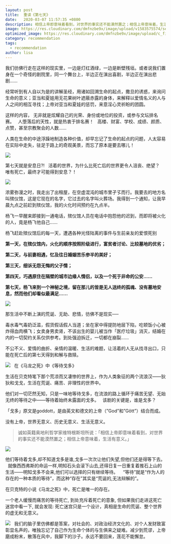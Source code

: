 ```yaml
---
layout: post
title:  重读《第七天》
date:   2020-03-07 11:57:35 +0800
description: 相信上帝即意味着看到，对世界的事实还不能漠然置之；相信上帝意味着，生活有意义。
image: https://res.cloudinary.com/dmfnzbe9x/image/upload/v1583575574/seven_day/WechatIMG67_m7toy1.jpg
optimized_image: https://res.cloudinary.com/dmfnzbe9x/image/upload/c_fill,h_171,w_325/v1583575574/seven_day/WechatIMG67_m7toy1.jpg
category: recommendation
tags:
  - recommendation
author: lisa
---
```


我们彷佛行走在这样的现实里，一边是灯红酒绿，一边是断壁残垣。或者说我们置身在一个奇怪的剧院里，同一个舞台上，半边正在演出喜剧，半边正在演出悲剧……                 

经常听到有人自以为是的讲解圣经，用诸如回溯生命的起点，撒旦的诱惑，来询问生命的意义；亚当和夏娃用无花果树叶遮蔽赤露的身体，来解释以爱情名义的人与人之间的相互寻找；上帝对亚当和夏娃的惩罚，来意淫心灵祈盼的团圆。

这样的内容， 无非就是炫耀自己的光荣、身份或地位的投资，或参与文坛排名赛。
 
人堕落后的天性，就是热衷于排名赛！
 
高楼、财富、学校、成绩、颜质、点赞，甚至宗教聚会的人数……

人类在生命的中途浮躁地制造各种价值，却早忘记了生命的起点的问题，人太容易在实际中走失，驻足于路上的奇观美景，而忘了原本是要去哪儿！ 

![](https://res.cloudinary.com/dmfnzbe9x/image/upload/v1583575574/seven_day/%E5%9B%BE%E7%89%871_p9a44d.png)

第七天就是安息日?!
 
活着的世界，为什么比死亡后的世界更令人沮丧、绝望？
 
唯有死亡，最终才可能得到安息？！

![](https://res.cloudinary.com/dmfnzbe9x/image/upload/v1583575574/seven_day/%E5%9B%BE%E7%89%872_lozkjo.png)

浓雾弥漫之时，我走出了出租屋，在空虚混沌的城市里孑孓而行。我要去的地方名叫殡仪馆，这是它现在的名字，它过去的名字叫火葬场。我得到一个通知，让我早晨九点之前赶到殡仪馆，我的火化时间预约在九点半。

杨飞一早醒来即接到一通电话，殡仪馆人员在电话中抱怨他的迟到，而即将被火化的人，竟是杨飞他自己……

杨飞赶赴殡仪馆后的每一天，遭遇各种光怪陆离的事件与生前亲友的爱恨死别

<strong>第一天，在殡仪馆内，火化的顺序按照阶级进行，富贫者讨论、比较墓地的优劣；</strong>

<strong>第二天，与前妻相遇，忆及往日婚姻苦乐参半的美好；</strong>

<strong>第三天，细诉无怨无悔的父子情；</strong>

<strong>第四天，巧遇原住在隔壁的城市边缘人情侣，以及一个死于非命的公安......</strong>

<strong>第七天，杨飞来到一个神秘之境，留在那儿的皆是无人送终的孤魂、没有墓地安息，然而他们却看似最满足......</strong>

![](https://res.cloudinary.com/dmfnzbe9x/image/upload/v1583575575/seven_day/%E5%9B%BE%E7%89%873_ggexzq.png)

那生活中不断上演的荒诞、无助、悲情，彷佛不是现实──

毒水毒气毒奶泛滥，假货假话假人当道；坐在家中得提防地层下陷，吃顿饭小心被炸得血肉横飞；女卖身男卖肾，不该出生的婴儿被当作「医疗垃圾」消灭，结婚在内的一切契约关系仅供参考。到处强迫拆迁，一切都在崩裂……

不公不义、爱情的曲折、亲情的温暖、生活的难题，让活着的人无从找寻出口，只能在死亡后的第七天得到和解与救赎。

![](https://res.cloudinary.com/dmfnzbe9x/image/upload/v1583575588/seven_day/%E5%9B%BE%E7%89%874_foeweu.png)
 
在《马龙之死》中《等待戈多》

生活在贝克特笔下那个荒凉而又凄惨的世界上，作为人类象征的两个流浪汉——狄狄和戈戈，生活在荒诞、痛苦、非理性的世界中。

他们对一切茫然无知，只是一味地等待戈多，在流浪的路上循环于痛苦无望、无始无终的等待之中——等待着始终未露面的戈多。
 
该剧的关键是，谁是戈多？

「戈多」原文是goddott，是由英文和德文的上帝（”God”和”Gött”）结合而成。

没有上帝，世界无意义、历史无意义、生活无意义。

> 诚如英籍奥地利哲学家维特根斯坦所说：「相信上帝即意味着看到，对世界的事实还不能漠然置之；相信上帝意味着，生活有意义。」

![](https://res.cloudinary.com/dmfnzbe9x/image/upload/v1583575575/seven_day/%E5%9B%BE%E7%89%875_uz5gtz.png)

他们等待着戈多,却不知道戈多是谁,戈多一次次让他们失望,但他们还是得等下去。
 
就像西西弗斯的命运一样,明知石头会滚下山去,还得日复一日重复着推石上山的生活——明知戈多不会来,他们可以选择的只有继续等待。
 
 “等待”就是“作为人的存在的一种本质的等待”，而这种“存在”其实是“荒诞的,无法辩解的”。

在贝克特的小说《马龙之死》中，死亡是唯一的存在。

一个老人缓慢而痛苦的等待死亡, 到处充斥着死亡的意象, 但如果我们走进这死亡迷宫中看一下, 就会发现: 死亡迷宫只是一个设计，真相是生命的荒诞、整个世界的虚无和无意义。

![](https://res.cloudinary.com/dmfnzbe9x/image/upload/v1583575576/seven_day/%E5%9B%BE%E7%89%876_fmlgk8.png)
 
我们的脑子里仿佛都是答案，对社会的、对政治经济文化的、对个人发财致富彰显名声的，唯独忘记了自己作为生命个体的与生俱来之疑难。减少到荒谬，上帝磨成粉末，散落在风中，我脚下的沙子。永远不要回来，莲花不能懈怠。